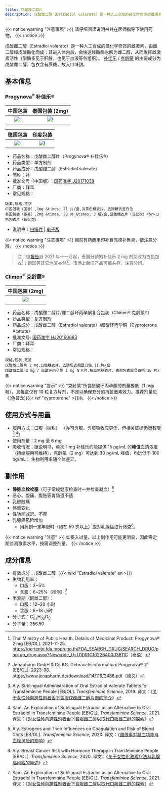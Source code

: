 ```yaml
---
title: 戊酸雌二醇片
description: 戊酸雌二醇（Estradiol valerate）是一种人工合成的经化学修饰的雌激素，由雌二醇经戊酸酯化而成；在体内快速水解为雌二醇。
---
```


{{< notice warning "注意事项" >}}
请仔细阅读说明书并在医师指导下使用药物。
{{< /notice >}}

戊酸雌二醇（Estradiol valerate）是一种人工合成的经化学修饰的雌激素，由雌二醇经戊酸酯化而成；其进入体内后，会快速经酯酶水解为雌二醇，从而发挥雌激素活性（酯酶多见于肝脏，也见于血液等各组织）。
[补佳乐](https://tfsci.mtf.wiki/zh-cn/misc/progynova/#form) / [克龄蒙](https://tfsci.mtf.wiki/zh-cn/misc/climen/#form) 的主要成分为戊酸雌二醇，包衣含有蔗糖，故入口味甜。

## 基本信息

### Progynova<sup>&reg;</sup> 补佳乐&reg;

|                        中国包装                         |                       泰国包装 (2mg)                       |
| :-----------------------------------------------------: | :--------------------------------------------------------: |
| ![!](/images/medicine/estradiol-valerate/progynova.jpg) | ![!](/images/medicine/estradiol-valerate/progynova-2mg.jpg) |

|                        德国包装                            |                       印度包装                              |
| :--------------------------------------------------------: | :--------------------------------------------------------: |
| ![!](/images/medicine/estradiol-valerate/progynova-de.png) | ![!](/images/medicine/estradiol-valerate/progynova-in.png) |

- 药品名称：戊酸雌二醇片（Progynova&reg; 补佳乐&reg;）
- 药品类型：单方制剂
- 药品成分：戊酸雌二醇（Estradiol valerate）
- 简称：补
- 批准文号（中国版）: [国药准字 J20171038](https://www.nmpa.gov.cn/datasearch/search-info.html?nmpa=aWQ9MjM4MCZpdGVtSWQ9ZmY4MDgwODE3YzgzMTJjNDAxN2M5YzU5MjI0ZTA0NWQ=)
- 厂商：拜耳
- 常见规格：

```csv
版本,规格,性状
中国包装（国补）,1mg &times; 21 片/盒,淡黄色糖衣片，去除糖衣显白色
泰国包装（泰补）,2mg &times; 28 片 &times; 3 板/盒,蓝色糖衣片（旧批次）<br>白色包衣片（新批次）
```

- 说明书：[扫描件](/documents/ev-zh.pdf) | [电子版](https://tfsci.mtf.wiki/misc/progynova/)

{{< notice warning "注意事项" >}}
目前有药商用印补冒充德补售卖，请注意分辨。
{{< /notice >}}

> 注：据[报告](https://github.com/project-trans/MtF-wiki/issues/906)自 2021 年十一月起，泰国分销的补佳乐 2 mg 剂型改为白色包衣[^5]；德国等其它地区亦然[^6]。市场上新旧产品可能共存，注意分辨。

### Climen<sup>&reg;</sup> 克龄蒙&reg;

|                    中国包装 (2mg)                    |
| :--------------------------------------------------: |
| ![!](/images/medicine/estradiol-valerate/climen.png) |

- 药品名称：戊酸雌二醇片/雌二醇环丙孕酮复合包装（Climen&reg; 克龄蒙&reg;）
- 药品类型：复方制剂
- 药品成分：戊酸雌二醇（Estradiol valerate）/醋酸环丙孕酮（Cyproterone Acetate）
- 批准文号: [国药准字 HJ20160683](https://www.nmpa.gov.cn/datasearch/search-info.html?nmpa=aWQ9MzRiOTM3MzcxNjY0OTY4MjliOWIzMmRiYzJiMTdiYmEmaXRlbUlkPWZmODA4MDgxODNjYWQ3NTAwMTg0MDg4NjY1NzExODAw)
- 厂商：拜耳
- 常见规格：

```csv
规格,性状,定量
戊酸雌二醇片 2 mg,白色糖衣片，去除包衣后显白色,11 片/盒
戊酸雌二醇 2 mg / 醋酸环丙孕酮 1 mg 复合片,粉红色糖衣片，去除包衣后显白色,10 片/盒
```

{{< notice warning "提示" >}}
“克龄蒙”所含醋酸环丙孕酮的剂量极低（1 mg/粒），且每盒仅有 10 粒复方片剂，不足以确保充分的抗雄激素效力。推荐剂量见《[色普龙]({{< ref "cyproterone" >}})》。
{{< /notice >}}

## 使用方式与用量

- 服用方式：口服（味甜）
  （亦可含服，含服吸收应更佳，但相关证据仍很有限[^1] [^3]）
- 使用剂量：2 mg 至 6 mg
- 吸收情况：据说明书，单次 1 mg 补佳乐约能提供 15 pg/mL 的**峰值**血清浓度（持续服用可维持），克龄蒙（2 mg）可达到 30 pg/mL 峰值，均远低于 100 pg/mL；
  生物利用率随个体差异。

## 副作用

- **静脉血栓栓塞**（可于常规健康检查时一并检查凝血）[^4]
- 恶心、腹痛、腹胀等胃肠道不适
- 乳房触痛
- 体重变化
- 性功能减退、不育
- 乳腺癌风险增加
  - 用药到一定年限时（如在 50 岁以上）应对乳腺癌进行筛查[^2]。

{{< notice warning "注意" >}}
如摄入过量，以上副作用可能更明显，因此需定期监测激素水平，按需调整剂量。
{{< /notice >}}

## 成分信息

- 有效成分：戊酸雌二醇（{{< wiki "Estradiol valerate" en >}}）
- 生物利用率：
  - 口服：3~5%
  - 含服：6~25%（推测）[^3]
- 半衰期（同雌二醇）：
  - 口服：12~20 小时
  - 含服：8~18 小时
- 分子式：C<sub>23</sub>H<sub>32</sub>O<sub>3</sub>
- 分子量：356.50

[^1]: Aly. Sublingual Administration of Oral Estradiol Valerate Tablets for Transfeminine People [EB/OL]. *Transfeminine Science*, 2019. 译文：《[关于女性倾向跨性别者舌下含服戊酸雌二醇片剂的简介](https://tfsci.mtf.wiki/articles/sublingual-ev/)》
[^2]: Aly. Breast Cancer Risk with Hormone Therapy in Transfeminine People [EB/OL]. *Transfeminine Science*, 2020. 译文：《[关于女性化激素疗法与乳腺癌风险的简述](https://tfsci.mtf.wiki/articles/breast-cancer/)》
[^3]: Sam. An Exploration of Sublingual Estradiol as an Alternative to Oral Estradiol in Transfeminine People [EB/OL]. *Transfeminine Science*, 2021. 译文：《[对女性倾向跨性别者舌下含服雌二醇以取代口服雌二醇的探索](https://tfsci.mtf.wiki/articles/sublingual-e2-transfem/)》
[^4]: Aly. Estrogens and Their Influences on Coagulation and Risk of Blood Clots [EB/OL]. *Transfeminine Science*, 2020. 译文：《[雌激素对凝血功能与血栓风险的影响](https://tfsci.mtf.wiki/articles/estrogens-blood-clots/)》
[^5]: Thai Ministry of Public Health. Details of Medicinal Product: Progynova&reg; 2 mg [EB/OL]. 2021-11-25. <https://pertento.fda.moph.go.th/FDA_SEARCH_DRUG/SEARCH_DRUG/pop-up_drug.aspx?Newcode_U=U1DR1C1022640003811C>（泰语）
[^6]: Jenapharm GmbH & Co KG. Gebrauchsinformation: Progynova&reg; 21 [EB/OL]. 2023-08. <https://www.jenapharm.de/download/14/116/2486.pdf>（德文）
